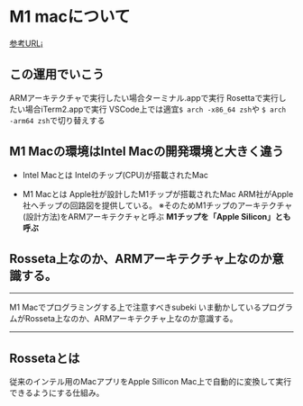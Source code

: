 # M1 macについて

[参考URL¡](https://zenn.dev/osuzuki/articles/a535b2840bbea3)

## この運用でいこう

ARMアーキテクチャで実行したい場合ターミナル.appで実行
Rosettaで実行したい場合iTerm2.appで実行
VSCode上では適宜`$ arch -x86_64 zsh`や `$ arch -arm64 zsh`で切り替えする


## M1 Macの環境はIntel Macの開発環境と大きく違う

- Intel Macとは
Intelのチップ(CPU)が搭載されたMac

- M1 Macとは
Apple社が設計したM1チップが搭載されたMac
ARM社がApple社へチップの回路図を提供している。
※そのためM1チップのアーキテクチャ(設計方法)をARMアーキテクチャと呼ぶ
**M1チップを「Apple Silicon」とも呼ぶ**

## Rosseta上なのか、ARMアーキテクチャ上なのか意識する。

---
M1 Macでプログラミングする上で注意すべきsubeki
いま動かしているプログラムがRosseta上なのか、ARMアーキテクチャ上なのか意識する。

---

## Rossetaとは

従来のインテル用のMacアプリをApple Sillicon Mac上で自動的に変換して実行できるようにする仕組み。

